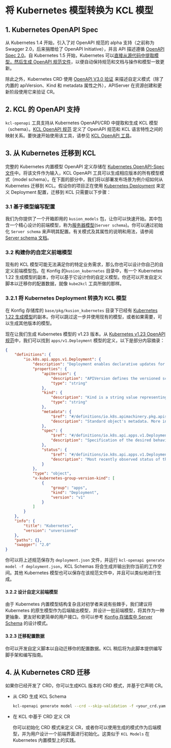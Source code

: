 # 将 Kubernetes 模型转换为 KCL 模型

## 1. Kubernetes OpenAPI Spec

从 Kubernetes 1.4 开始，引入了对 OpenAPI 规范的 alpha 支持（之前称为 Swagger 2.0，后来捐赠给了 OpenAPI Initiative），并且 API 描述遵循 [OpenAPI Spec 2.0](https://github.com/OAI/OpenAPI-Specification/blob/main/versions/2.0.md)。自 Kubernetes 1.5 开始，Kubernetes 可以[直接从源代码中提取模型，然后生成 OpenAPI 规范文件](https://github.com/kubernetes/kube-openapi)，以便自动保持规范和文档与操作和模型一致更新。

除此之外，Kubernetes CRD 使用 [OpenAPI V3.0 验证](https://kubernetes.io/docs/tasks/extend-kubernetes/custom-resources/custom-resource-definitions/#validation) 来描述自定义模式（除了内置的 apiVersion、Kind 和 metadata 属性之外），APIServer 在资源创建和更新阶段使用它来验证 CR。

## 2. KCL 的 OpenAPI 支持

`kcl-openapi` 工具支持从 Kubernetes OpenAPI/CRD 中提取和生成 KCL 模型（schema）。[KCL OpenAPI 规范](/docs/tools/cli/openapi/spec) 定义了 OpenAPI 规范和 KCL 语言特性之间的映射关系。要快速开始使用该工具，请参见 [KCL OpenAPI 工具](/docs/tools/cli/openapi/)。

## 3. 从 Kubernetes 迁移到 KCL

完整的 Kubernetes 内置模型 OpenAPI 定义存储在 [Kubernetes OpenAPI-Spec 文件](https://github.com/kubernetes/kubernetes/blob/master/api/openapi-spec/swagger.json)中。将该文件作为输入，KCL OpenAPI 工具可以生成相应版本的所有模型模式（model schema）。在下面的部分中，我们将以部署发布场景为例介绍如何从 Kubernetes 迁移到 KCL。假设你的项目正在使用 [Kubernetes Deployment](https://kubernetes.io/docs/concepts/workloads/controllers/deployment/) 来定义 Deployment 配置，迁移到 KCL 只需要以下步骤：

### 3.1 基于模型编写配置

我们为你提供了一个开箱即用的 `kusion_models` 包，让你可以快速开始。其中包含一个精心设计的前端模型，称为[服务器模型](https://github.com/KusionStack/konfig/blob/main/base/pkg/kusion_models/kube/frontend/server.k)(`Server schema`)。你可以通过初始化 `Server schema` 来声明其配置。有关模式及其属性的说明和用法，请参阅 [Server schema 文档](https://kusionstack.io/docs/reference/model/kusion_models/kube/frontend/doc_server)。

### 3.2 构建你的自定义前端模型

现有的 KCL 模型可能无法满足你的特定业务需求，那么你也可以设计你自己的自定义前端模型包。在 Konfig 的`kusion_kubernetes` 目录中，有一个 Kubernetes 1.22 生成模型的副本，你可以基于它设计你的自定义模型。你还可以开发自定义脚本以迁移你的配置数据，就像 `kube2kcl` 工具所做的那样。

### 3.2.1 将 Kubernetes Deployment 转换为 KCL 模型

在 Konfig 存储库的 `base/pkg/kusion_kubernetes` 目录下已经有 [Kubernetes 1.22 生成模型](https://github.com/KusionStack/konfig/blob/main/base/pkg/kusion_kubernetes/api/apps/v1/deployment.k)的副本。你可以跳过这一步并使用现有的模型，或者如果需要，可以生成其他版本的模型。

现在让我们生成 Kubernetes 模型的 v1.23 版本。从 [Kubernetes v1.23 OpenAPI 规范](https://github.com/kubernetes/kubernetes/blob/release-1.23/api/openapi-spec/swagger.json)中，我们可以找到 `apps/v1.Deployment` 模型的定义，以下是部分内容摘录：

```json
{
    "definitions": {
        "io.k8s.api.apps.v1.Deployment": {
            "description": "Deployment enables declarative updates for Pods and ReplicaSets.",
            "properties": {
                "apiVersion": {
                    "description": "APIVersion defines the versioned schema of this representation of an object. Servers should convert recognized schemas to the latest internal value, and may reject unrecognized values. More info: https://git.k8s.io/community/contributors/devel/sig-architecture/api-conventions.md#resources",
                    "type": "string"
                },
                "kind": {
                    "description": "Kind is a string value representing the REST resource this object represents. Servers may infer this from the endpoint the client submits requests to. Cannot be updated. In CamelCase. More info: https://git.k8s.io/community/contributors/devel/sig-architecture/api-conventions.md#types-kinds",
                    "type": "string"
                },
                "metadata": {
                    "$ref": "#/definitions/io.k8s.apimachinery.pkg.apis.meta.v1.ObjectMeta",
                    "description": "Standard object's metadata. More info: https://git.k8s.io/community/contributors/devel/sig-architecture/api-conventions.md#metadata"
                },
                "spec": {
                    "$ref": "#/definitions/io.k8s.api.apps.v1.DeploymentSpec",
                    "description": "Specification of the desired behavior of the Deployment."
                },
                "status": {
                    "$ref": "#/definitions/io.k8s.api.apps.v1.DeploymentStatus",
                    "description": "Most recently observed status of the Deployment."
                }
            },
            "type": "object",
            "x-kubernetes-group-version-kind": [
                {
                    "group": "apps",
                    "kind": "Deployment",
                    "version": "v1"
                }
            ]
        }
    },
    "info": {
        "title": "Kubernetes",
        "version": "unversioned"
    },
    "paths": {},
    "swagger": "2.0"
}
```

你可以将上述规范保存为 `deployment.json` 文件，并运行 `kcl-openapi generate model -f deployment.json`，KCL Schemas 将会生成并输出到你当前的工作空间。其他 Kubernetes 模型也可以保存在该规范文件中，并且可以类似地进行生成。

#### 3.2.2 设计自定义前端模型

由于 Kubernetes 内置模型结构复杂且对初学者来说有些棘手，我们建议将 Kubernetes 的原生模型作为后端输出模型，并设计一批前端模型，将其作为一种更抽象、更友好和更简单的用户接口。你可以参考 [Konfig 存储库中 Server Schema](https://github.com/KusionStack/konfig/blob/main/base/pkg/kusion_models/kube/frontend/server.k) 的设计模式。

#### 3.2.3 迁移配置数据

你可以开发自定义脚本以自动迁移你的配置数据。KCL 稍后将为此脚本提供编写脚手架和编写指南。

## 4. 从 Kubernetes CRD 迁移

如果你已经开发了 CRD，你可以生成KCL 版本的 CRD 模式，并基于它声明 CR。

- 从 CRD 生成 KCL Schema

    ```bash
    kcl-openapi generate model --crd --skip-validation -f <your_crd.yaml>
    ```

- 在 KCL 中基于 CRD 定义 CR

    你可以初始化 CRD 模式来定义 CR，或者你可以使用生成的模式作为后端模型，并为用户设计一个前端界面进行初始化。这类似于 `KCL Models` 在 Kubernetes 内置模型上的实践。
